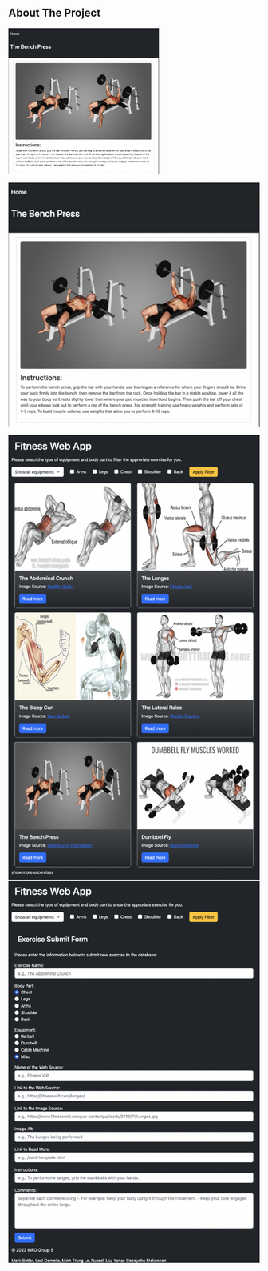 ## About The Project

<img src="https://github.com/zRustyz/fitness-web-app/blob/main/img/ExcercisePage.png" alt="excercise page" width="60%" height="60%">

![Excercise Page](https://github.com/zRustyz/fitness-web-app/blob/main/img/ExcercisePage.png)

![Landing Page](https://github.com/zRustyz/fitness-web-app/blob/main/img/LandingPage.png?raw=true)
![Sugguestion Page](https://github.com/zRustyz/fitness-web-app/blob/main/img/SugguestionPage.png?raw=true)
